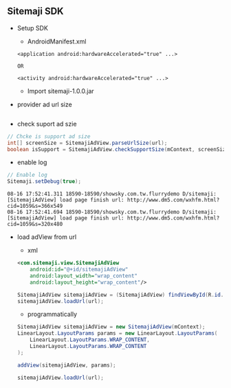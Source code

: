 Sitemaji SDK
--

* Setup SDK
	
	* AndroidManifest.xml
	
	```
	<application android:hardwareAccelerated="true" ...>
	
	OR
	
	<activity android:hardwareAccelerated="true" ...>
	
	```
	
	* Import sitemaji-1.0.0.jar


* provider ad url size

```

```

* check suport ad szie 

```java
// Chcke is support ad size
int[] screenSize = SitemajiAdView.parseUrlSize(url);
boolean isSupport = SitemajiAdView.checkSupportSize(mContext, screenSize[0], screenSize[1]);
```

* enable log

```java
// Enable log
Sitemaji.setDebug(true);
```

```
08-16 17:52:41.311 18590-18590/showsky.com.tw.flurrydemo D/sitemaji: [SitemajiAdView] load page finish url: http://www.dm5.com/wxhfm.html?cid=1059&s=366x549
08-16 17:52:41.694 18590-18590/showsky.com.tw.flurrydemo D/sitemaji: [SitemajiAdView] load page finish url: http://www.dm5.com/wxhfm.html?cid=1059&s=320x480

```

* load adView from url

	* xml

	```xml
	<com.sitemaji.view.SitemajiAdView 
        android:id="@+id/sitemajiAdView"
        android:layout_width="wrap_content"
        android:layout_height="wrap_content"/>
	```
	
	```java
	SitemajiAdView sitemajiAdView = (SitemajiAdView) findViewById(R.id.sitemajiAdView);
	sitemajiAdView.loadUrl(url);
	```
	
	* programmatically
	
	```java
	SitemajiAdView sitemajiAdView = new SitemajiAdView(mContext);
	LinearLayout.LayoutParams params = new LinearLayout.LayoutParams(
	    LinearLayout.LayoutParams.WRAP_CONTENT,
	    LinearLayout.LayoutParams.WRAP_CONTENT
	);
	
	addView(sitemajiAdView, params);
	
	sitemajiAdView.loadUrl(url);
	```

